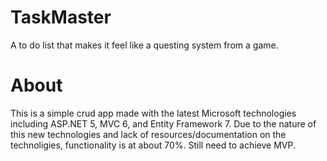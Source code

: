 # TaskMaster
A to do list that makes it feel like a questing system from a game.
# About
This is a simple crud app made with the latest Microsoft technologies including ASP.NET 5, MVC 6, and Entity Framework 7.
Due to the nature of this new technologies and lack of resources/documentation on the technoligies, functionality is at about 70%.
Still need to achieve MVP.
